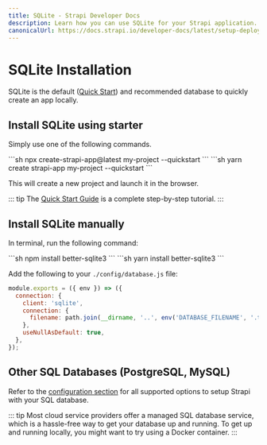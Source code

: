 ```yaml
---
title: SQLite - Strapi Developer Docs
description: Learn how you can use SQLite for your Strapi application.
canonicalUrl: https://docs.strapi.io/developer-docs/latest/setup-deployment-guides/configurations/databases/sqlite.html
---
```


# SQLite Installation

SQLite is the default ([Quick Start](/developer-docs/latest/getting-started/quick-start.md)) and recommended database to quickly create an app locally.

## Install SQLite using starter

Simply use one of the following commands.

<code-group>

<code-block title="NPM">
```sh
npx create-strapi-app@latest my-project --quickstart
```
</code-block>

<code-block title="YARN">
```sh
yarn create strapi-app my-project --quickstart
```
</code-block>

</code-group>

This will create a new project and launch it in the browser.

::: tip
The [Quick Start Guide](/developer-docs/latest/getting-started/quick-start.md) is a complete step-by-step tutorial.
:::

## Install SQLite manually

In terminal, run the following command:

<code-group>

<code-block title="NPM">
```sh
npm install better-sqlite3
```
</code-block>

<code-block title="YARN">
```sh
yarn install better-sqlite3
```
</code-block>

</code-group>

Add the following to your `./config/database.js` file:

```js
module.exports = ({ env }) => ({
  connection: {
    client: 'sqlite',
    connection: {
      filename: path.join(__dirname, '..', env('DATABASE_FILENAME', '.tmp/data.db')),
    },
    useNullAsDefault: true,
  },
});
```

## Other SQL Databases (PostgreSQL, MySQL)

Refer to the [configuration section](/developer-docs/latest/setup-deployment-guides/configurations/required/databases.md) for all supported options to setup Strapi with your SQL database.

::: tip
Most cloud service providers offer a managed SQL database service, which is a hassle-free way to get your database up and running. To get up and running locally, you might want to try using a Docker container.
:::
